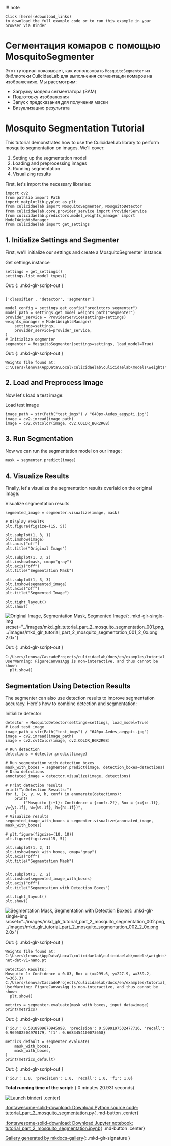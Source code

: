 
<!--
 DO NOT EDIT.
 THIS FILE WAS AUTOMATICALLY GENERATED BY mkdocs-gallery.
 TO MAKE CHANGES, EDIT THE SOURCE PYTHON FILE:
 "docs/en/examples/tutorial_part_2_mosquito_segmentation.py"
 LINE NUMBERS ARE GIVEN BELOW.
-->

!!! note

    Click [here](#download_links)
    to download the full example code or to run this example in your browser via Binder


Сегментация комаров с помощью MosquitoSegmenter
===============================================

Этот туториал показывает, как использовать `MosquitoSegmenter` из библиотеки CulicidaeLab
для выполнения сегментации комаров на изображениях. Мы рассмотрим:

- Загрузку модели сегментатора (SAM)
- Подготовку изображения
- Запуск предсказания для получения маски
- Визуализацию результата

<!-- GENERATED FROM PYTHON SOURCE LINES 16-27 -->

# Mosquito Segmentation Tutorial

This tutorial demonstrates how to use the CulicidaeLab library
to perform mosquito segmentation on images. We'll cover:

1. Setting up the segmentation model
2. Loading and preprocessing images
3. Running segmentation
4. Visualizing results

First, let's import the necessary libraries:

<!-- GENERATED FROM PYTHON SOURCE LINES 29-37 -->

```{.python }
import cv2
from pathlib import Path
import matplotlib.pyplot as plt
from culicidaelab import MosquitoSegmenter, MosquitoDetector
from culicidaelab.core.provider_service import ProviderService
from culicidaelab.predictors.model_weights_manager import ModelWeightsManager
from culicidaelab import get_settings

```








<!-- GENERATED FROM PYTHON SOURCE LINES 38-41 -->

## 1. Initialize Settings and Segmenter

First, we'll initialize our settings and create a MosquitoSegmenter instance:

<!-- GENERATED FROM PYTHON SOURCE LINES 43-44 -->

Get settings instance

<!-- GENERATED FROM PYTHON SOURCE LINES 44-47 -->

```{.python }
settings = get_settings()
settings.list_model_types()

```




Out:
{: .mkd-glr-script-out }

```{.shell .mkd-glr-script-out-disp }

['classifier', 'detector', 'segmenter']
```





<!-- GENERATED FROM PYTHON SOURCE LINES 48-58 -->

```{.python }
model_config = settings.get_config("predictors.segmenter")
model_path = settings.get_model_weights_path("segmenter")
provider_service = ProviderService(settings=settings)
weights_manager = ModelWeightsManager(
    settings=settings,
    provider_service=provider_service,
)
# Initialize segmenter
segmenter = MosquitoSegmenter(settings=settings, load_model=True)

```




Out:
{: .mkd-glr-script-out }

```{.shell .mkd-glr-script-out-disp }
Weights file found at: C:\Users\lenova\AppData\Local\culicidaelab\culicidaelab\models\weights\segmentation\sam2.1_hiera_tiny.pt

```





<!-- GENERATED FROM PYTHON SOURCE LINES 59-62 -->

## 2. Load and Preprocess Image

Now let's load a test image:

<!-- GENERATED FROM PYTHON SOURCE LINES 64-65 -->

Load test image

<!-- GENERATED FROM PYTHON SOURCE LINES 65-69 -->

```{.python }
image_path = str(Path("test_imgs") / "640px-Aedes_aegypti.jpg")
image = cv2.imread(image_path)
image = cv2.cvtColor(image, cv2.COLOR_BGR2RGB)

```








<!-- GENERATED FROM PYTHON SOURCE LINES 70-73 -->

## 3. Run Segmentation

Now we can run the segmentation model on our image:

<!-- GENERATED FROM PYTHON SOURCE LINES 75-77 -->

```{.python }
mask = segmenter.predict(image)

```








<!-- GENERATED FROM PYTHON SOURCE LINES 78-81 -->

## 4. Visualize Results

Finally, let's visualize the segmentation results overlaid on the original image:

<!-- GENERATED FROM PYTHON SOURCE LINES 83-84 -->

Visualize segmentation results

<!-- GENERATED FROM PYTHON SOURCE LINES 84-107 -->

```{.python }
segmented_image = segmenter.visualize(image, mask)

# Display results
plt.figure(figsize=(15, 5))

plt.subplot(1, 3, 1)
plt.imshow(image)
plt.axis("off")
plt.title("Original Image")

plt.subplot(1, 3, 2)
plt.imshow(mask, cmap="gray")
plt.axis("off")
plt.title("Segmentation Mask")

plt.subplot(1, 3, 3)
plt.imshow(segmented_image)
plt.axis("off")
plt.title("Segmented Image")

plt.tight_layout()
plt.show()

```


![Original Image, Segmentation Mask, Segmented Image](./images/mkd_glr_tutorial_part_2_mosquito_segmentation_001.png){: .mkd-glr-single-img srcset="../images/mkd_glr_tutorial_part_2_mosquito_segmentation_001.png, ../images/mkd_glr_tutorial_part_2_mosquito_segmentation_001_2_0x.png 2.0x"}

Out:
{: .mkd-glr-script-out }

```{.shell .mkd-glr-script-out-disp }
C:/Users/lenova/CascadeProjects/culicidaelab/docs/en/examples/tutorial_part_2_mosquito_segmentation.py:105: UserWarning: FigureCanvasAgg is non-interactive, and thus cannot be shown
  plt.show()

```





<!-- GENERATED FROM PYTHON SOURCE LINES 108-110 -->

## Segmentation Using Detection Results


<!-- GENERATED FROM PYTHON SOURCE LINES 112-114 -->

The segmenter can also use detection results to improve segmentation accuracy.
Here's how to combine detection and segmentation:

<!-- GENERATED FROM PYTHON SOURCE LINES 116-117 -->

Initialize detector

<!-- GENERATED FROM PYTHON SOURCE LINES 117-157 -->

```{.python }
detector = MosquitoDetector(settings=settings, load_model=True)
# Load test image
image_path = str(Path("test_imgs") / "640px-Aedes_aegypti.jpg")
image = cv2.imread(image_path)
image = cv2.cvtColor(image, cv2.COLOR_BGR2RGB)

# Run detection
detections = detector.predict(image)

# Run segmentation with detection boxes
mask_with_boxes = segmenter.predict(image, detection_boxes=detections)
# Draw detections
annotated_image = detector.visualize(image, detections)

# Print detection results
print("\nDetection Results:")
for i, (x, y, w, h, conf) in enumerate(detections):
    print(
        f"Mosquito {i+1}: Confidence = {conf:.2f}, Box = (x={x:.1f}, y={y:.1f}, w={w:.1f}, h={h:.1f})",
    )
# Visualize results
segmented_image_with_boxes = segmenter.visualize(annotated_image, mask_with_boxes)

# plt.figure(figsize=(10, 10))
plt.figure(figsize=(15, 5))

plt.subplot(1, 2, 1)
plt.imshow(mask_with_boxes, cmap="gray")
plt.axis("off")
plt.title("Segmentation Mask")


plt.subplot(1, 2, 2)
plt.imshow(segmented_image_with_boxes)
plt.axis("off")
plt.title("Segmentation with Detection Boxes")

plt.tight_layout()
plt.show()

```


![Segmentation Mask, Segmentation with Detection Boxes](./images/mkd_glr_tutorial_part_2_mosquito_segmentation_002.png){: .mkd-glr-single-img srcset="../images/mkd_glr_tutorial_part_2_mosquito_segmentation_002.png, ../images/mkd_glr_tutorial_part_2_mosquito_segmentation_002_2_0x.png 2.0x"}

Out:
{: .mkd-glr-script-out }

```{.shell .mkd-glr-script-out-disp }
Weights file found at: C:\Users\lenova\AppData\Local\culicidaelab\culicidaelab\models\weights\detection\culico-net-det-v1-nano.pt

Detection Results:
Mosquito 1: Confidence = 0.83, Box = (x=299.6, y=227.9, w=359.2, h=365.3)
C:/Users/lenova/CascadeProjects/culicidaelab/docs/en/examples/tutorial_part_2_mosquito_segmentation.py:155: UserWarning: FigureCanvasAgg is non-interactive, and thus cannot be shown
  plt.show()

```





<!-- GENERATED FROM PYTHON SOURCE LINES 158-161 -->

```{.python }
metrics = segmenter.evaluate(mask_with_boxes, input_data=image)
print(metrics)

```




Out:
{: .mkd-glr-script-out }

```{.shell .mkd-glr-script-out-disp }
{'iou': 0.5018909670945998, 'precision': 0.5099197532477716, 'recall': 0.969582504970179, 'f1': 0.6683454100073658}

```





<!-- GENERATED FROM PYTHON SOURCE LINES 162-167 -->

```{.python }
metrics_default = segmenter.evaluate(
    mask_with_boxes,
    mask_with_boxes,
)
print(metrics_default)
```




Out:
{: .mkd-glr-script-out }

```{.shell .mkd-glr-script-out-disp }
{'iou': 1.0, 'precision': 1.0, 'recall': 1.0, 'f1': 1.0}

```






**Total running time of the script:** ( 0 minutes  20.931 seconds)

<div id="download_links"></div>

[![Launch binder](./images/binder_badge_logo.svg)](https://mybinder.org/v2/gh/iloncka-ds/culicidaelab/gh-pages?urlpath=lab/tree/docs/en/examples/generated/gallery/tutorial_part_2_mosquito_segmentation.ipynb){ .center}

[:fontawesome-solid-download: Download Python source code: tutorial_part_2_mosquito_segmentation.py](./tutorial_part_2_mosquito_segmentation.py){ .md-button .center}

[:fontawesome-solid-download: Download Jupyter notebook: tutorial_part_2_mosquito_segmentation.ipynb](./tutorial_part_2_mosquito_segmentation.ipynb){ .md-button .center}


[Gallery generated by mkdocs-gallery](https://smarie.github.io/mkdocs-gallery){: .mkd-glr-signature }
